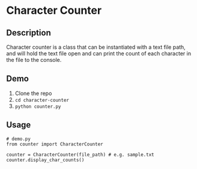 # Character Counter
## Description
Character counter is a class that can be instantiated with a text file path, and will hold the text file open and can print the count of each character in the file to the console.

## Demo
1. Clone the repo
2. `cd character-counter`
3. `python counter.py`

## Usage
```
# demo.py
from counter import CharacterCounter

counter = CharacterCounter(file_path) # e.g. sample.txt
counter.display_char_counts()
```

